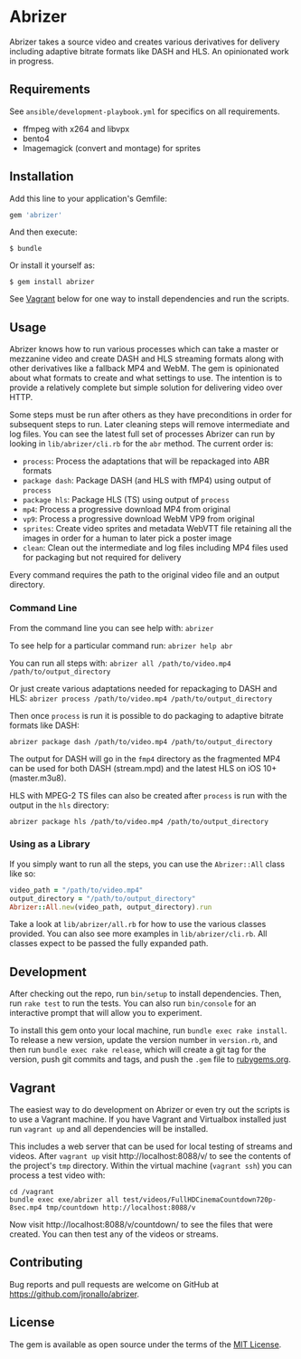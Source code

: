# Abrizer

Abrizer takes a source video and creates various derivatives for delivery including adaptive bitrate formats like DASH and HLS. An opinionated work in progress.

## Requirements

See `ansible/development-playbook.yml` for specifics on all requirements.

- ffmpeg with x264 and libvpx
- bento4
- Imagemagick (convert and montage) for sprites

## Installation

Add this line to your application's Gemfile:

```ruby
gem 'abrizer'
```

And then execute:

    $ bundle

Or install it yourself as:

    $ gem install abrizer

See [Vagrant](#vagrant) below for one way to install dependencies and run the scripts.

## Usage

Abrizer knows how to run various processes which can take a master or mezzanine video and create DASH and HLS streaming formats along with other derivatives like a fallback MP4 and WebM. The gem is opinionated about what formats to create and what settings to use. The intention is to provide a relatively complete but simple solution for delivering video over HTTP.

Some steps must be run after others as they have preconditions in order for subsequent steps to run. Later cleaning steps will remove intermediate and log files. You can see the latest full set of processes Abrizer can run by looking in `lib/abrizer/cli.rb` for the `abr` method. The current order is:

- `process`: Process the adaptations that will be repackaged into ABR formats
- `package dash`: Package DASH (and HLS with fMP4) using output of `process`
- `package hls`: Package HLS (TS) using output of `process`
- `mp4`: Process a progressive download MP4 from original
- `vp9`: Process a progressive download WebM VP9 from original
- `sprites`: Create video sprites and metadata WebVTT file retaining all the images in order for a human to later pick a poster image
- `clean`: Clean out the intermediate and log files including MP4 files used for packaging but not required for delivery

Every command requires the path to the original video file and an output directory.

### Command Line

From the command line you can see help with: `abrizer`

To see help for a particular command run: `abrizer help abr`

You can run all steps with:
`abrizer all /path/to/video.mp4 /path/to/output_directory`

Or just create various adaptations needed for repackaging to DASH and HLS:
`abrizer process /path/to/video.mp4 /path/to/output_directory`

Then once `process` is run it is possible to do packaging to adaptive bitrate formats like DASH:

`abrizer package dash /path/to/video.mp4 /path/to/output_directory`

The output for DASH will go in the `fmp4` directory as the fragmented MP4 can be used for both DASH (stream.mpd) and the latest HLS on iOS 10+ (master.m3u8).

HLS with MPEG-2 TS files can also be created after `process` is run with the output in the `hls` directory:

`abrizer package hls /path/to/video.mp4 /path/to/output_directory`

### Using as a Library

If you simply want to run all the steps, you can use the `Abrizer::All` class like so:

```ruby
video_path = "/path/to/video.mp4"
output_directory = "/path/to/output_directory"
Abrizer::All.new(video_path, output_directory).run
```

Take a look at `lib/abrizer/all.rb` for how to use the various classes provided. You can also see more examples in `lib/abrizer/cli.rb`. All classes expect to be passed the fully expanded path.

## Development

After checking out the repo, run `bin/setup` to install dependencies. Then, run `rake test` to run the tests. You can also run `bin/console` for an interactive prompt that will allow you to experiment.

To install this gem onto your local machine, run `bundle exec rake install`. To release a new version, update the version number in `version.rb`, and then run `bundle exec rake release`, which will create a git tag for the version, push git commits and tags, and push the `.gem` file to [rubygems.org](https://rubygems.org).

## Vagrant

The easiest way to do development on Abrizer or even try out the scripts is to use a Vagrant machine. If you have Vagrant and Virtualbox installed just run `vagrant up` and all dependencies will be installed.

This includes a web server that can be used for local testing of streams and videos. After `vagrant up` visit http://localhost:8088/v/ to see the contents of the project's `tmp` directory. Within the virtual machine (`vagrant ssh`) you can process a test video with:

```shell
cd /vagrant
bundle exec exe/abrizer all test/videos/FullHDCinemaCountdown720p-8sec.mp4 tmp/countdown http://localhost:8088/v
```

Now visit http://localhost:8088/v/countdown/ to see the files that were created. You can then test any of the videos or streams. 

## Contributing

Bug reports and pull requests are welcome on GitHub at https://github.com/jronallo/abrizer.

## License

The gem is available as open source under the terms of the [MIT License](http://opensource.org/licenses/MIT).
